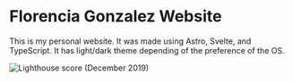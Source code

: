 # Florencia Gonzalez Website

This is my personal website. It was made using Astro, Svelte, and TypeScript. It has light/dark theme depending of the preference of the OS.

![Lighthouse score (December 2019)](https://i.imgur.com/nl88AfU.gif)